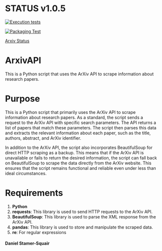 # STATUS v1.0.5

[![Execution tests](https://github.com/uaineteine/ArxivAPI/actions/workflows/execution-tests.yml/badge.svg)](https://github.com/uaineteine/ArxivAPI/actions/workflows/execution-tests.yml)

[![Packaging Test](https://github.com/uaineteine/ArxivAPI/actions/workflows/packaging_test.yml/badge.svg)](https://github.com/uaineteine/ArxivAPI/actions/workflows/packaging_test.yml)

[Arxiv Status](https://status.arxiv.org/)

# ArxivAPI

This is a Python script that uses the ArXiv API to scrape information about research papers.

# Purpose

This is a Python script that primarily uses the ArXiv API to scrape information about research papers. As a standard, the script sends a request to the ArXiv API with specific search parameters. The API returns a list of papers that match these parameters. The script then parses this data and extracts the relevant information about each paper, such as the title, authors, abstract, and ArXiv identifier.

In addition to the ArXiv API, the script also incorporates BeautifulSoup for direct HTTP scraping as a backup. This means that if the ArXiv API is unavailable or fails to return the desired information, the script can fall back on BeautifulSoup to scrape the data directly from the ArXiv website. This ensures that the script remains functional and reliable even under less than ideal circumstances.

# Requirements

1. **Python**
2. **requests**: This library is used to send HTTP requests to the ArXiv API.
3. **BeautifulSoup**: This library is used to parse the XML response from the ArXiv API.
4. **pandas**: This library is used to store and manipulate the scraped data.
5. **re**: For regular expressions

#### Daniel Stamer-Squair
